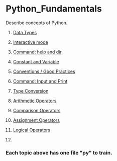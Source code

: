 # Python_Fundamentals
Describe concepts of Python.

01. [Data Types](https://github.com/WanderBernardo/Python_Fundamentals/blob/main/Documents/data_types.md)
   
02. [Interactive mode](https://github.com/WanderBernardo/Python_Fundamentals/blob/main/Documents/Interactive_mode_HelpDir.md)
   
03. [Command: help and dir](https://github.com/WanderBernardo/Python_Fundamentals/blob/main/Documents/Interactive_mode_HelpDir.md)
   
04. [Constant and Variable](https://github.com/WanderBernardo/Python_Fundamentals/blob/main/Documents/Constant_and_Variable.md)

05. [Conventions / Good Practices](https://github.com/WanderBernardo/Python_Fundamentals/blob/main/Documents/Conventions_GoodPractices.md)

06. [Command: Input and Print](https://github.com/WanderBernardo/Python_Fundamentals/blob/main/Documents/Input_Print.md)

07. [Type Conversion](https://github.com/WanderBernardo/Python_Fundamentals/blob/main/Documents/Type_Conversion.md)

08. [Arithmetic Operators](https://github.com/WanderBernardo/Python_Fundamentals/blob/main/Documents/Arithmetic_Operators.md)

09. [Comparison Operators](https://github.com/WanderBernardo/Python_Fundamentals/blob/main/Documents/Comparison_Operators.md)

10. [Assignment Operators](https://github.com/WanderBernardo/Python_Fundamentals/blob/main/Documents/Assignment_operators.md)

11. [Logical Operators](https://github.com/WanderBernardo/Python_Fundamentals/blob/main/Documents/Logical_Operators.md)
12. 
### Each topic above has one file "py" to train.
